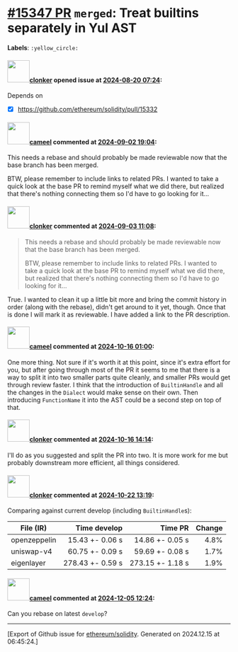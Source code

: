 # [\#15347 PR](https://github.com/ethereum/solidity/pull/15347) `merged`: Treat builtins separately in Yul AST
**Labels**: `:yellow_circle:`


#### <img src="https://avatars.githubusercontent.com/u/1685266?v=4" width="50">[clonker](https://github.com/clonker) opened issue at [2024-08-20 07:24](https://github.com/ethereum/solidity/pull/15347):

Depends on
- [x] https://github.com/ethereum/solidity/pull/15332

#### <img src="https://avatars.githubusercontent.com/u/137030?v=4" width="50">[cameel](https://github.com/cameel) commented at [2024-09-02 19:04](https://github.com/ethereum/solidity/pull/15347#issuecomment-2325212750):

This needs a rebase and should probably be made reviewable now that the base branch has been merged.

BTW, please remember to include links to related PRs. I wanted to take a quick look at the base PR to remind myself what we did there, but realized that there's nothing connecting them so I'd have to go looking for it...

#### <img src="https://avatars.githubusercontent.com/u/1685266?v=4" width="50">[clonker](https://github.com/clonker) commented at [2024-09-03 11:08](https://github.com/ethereum/solidity/pull/15347#issuecomment-2326248499):

> This needs a rebase and should probably be made reviewable now that the base branch has been merged.
> 
> BTW, please remember to include links to related PRs. I wanted to take a quick look at the base PR to remind myself what we did there, but realized that there's nothing connecting them so I'd have to go looking for it...

True. I wanted to clean it up a little bit more and bring the commit history in order (along with the rebase), didn't get around to it yet, though. Once that is done I will mark it as reviewable. I have added a link to the PR description.

#### <img src="https://avatars.githubusercontent.com/u/137030?v=4" width="50">[cameel](https://github.com/cameel) commented at [2024-10-16 01:00](https://github.com/ethereum/solidity/pull/15347#issuecomment-2415448220):

One more thing. Not sure if it's worth it at this point, since it's extra effort for you, but after going through most of the PR it seems to me that there is a way to split it into two smaller parts quite cleanly, and smaller PRs would get through review faster. I think that the introduction of `BuiltinHandle` and all the changes in the `Dialect` would make sense on their own. Then introducing `FunctionName` it into the AST could be a second step on top of that.

#### <img src="https://avatars.githubusercontent.com/u/1685266?v=4" width="50">[clonker](https://github.com/clonker) commented at [2024-10-16 14:14](https://github.com/ethereum/solidity/pull/15347#issuecomment-2416974147):

I'll do as you suggested and split the PR into two. It is more work for me but probably downstream more efficient, all things considered.

#### <img src="https://avatars.githubusercontent.com/u/1685266?v=4" width="50">[clonker](https://github.com/clonker) commented at [2024-10-22 13:19](https://github.com/ethereum/solidity/pull/15347#issuecomment-2429269369):

Comparing against current develop (including `BuiltinHandle`s):

|         File (IR)    |   Time develop     |   Time PR          | Change    |
|----------------------|-------------------:|-------------------:|----------:|
| openzeppelin         |    15.43 +- 0.06 s |    14.86 +- 0.05 s |      4.8% |
| uniswap-v4           |    60.75 +- 0.09 s |    59.69 +- 0.08 s |      1.7% |
| eigenlayer           |   278.43 +- 0.59 s |   273.15 +- 1.18 s |      1.9% |

#### <img src="https://avatars.githubusercontent.com/u/137030?v=4" width="50">[cameel](https://github.com/cameel) commented at [2024-12-05 12:24](https://github.com/ethereum/solidity/pull/15347#issuecomment-2520177036):

Can you rebase on latest `develop`?


-------------------------------------------------------------------------------



[Export of Github issue for [ethereum/solidity](https://github.com/ethereum/solidity). Generated on 2024.12.15 at 06:45:24.]
